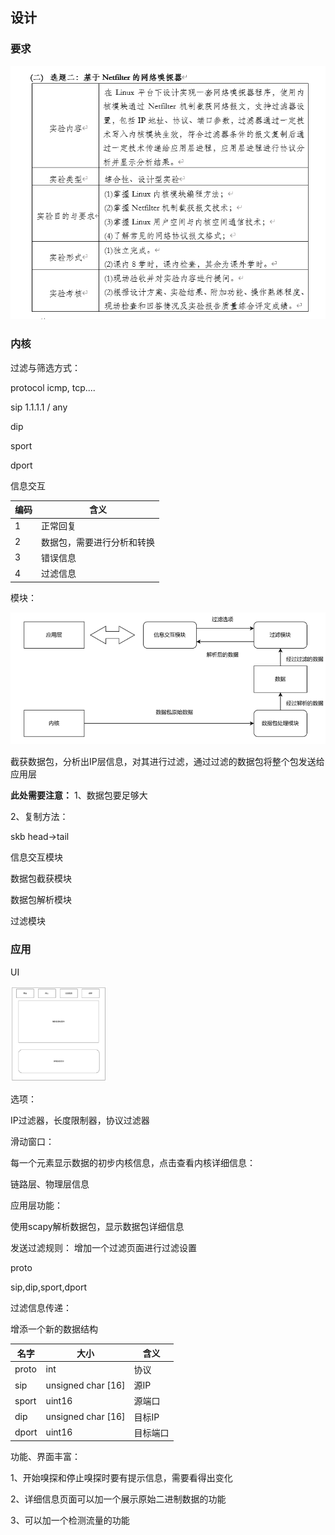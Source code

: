 ## 设计

### 要求

<img src=".\image\problem.png" alt="image-20231105171857478" style="zoom: 67%;" />



### 内核



过滤与筛选方式：



protocol      icmp, tcp....

sip                1.1.1.1 / any

dip

sport

dport



信息交互

| 编码 | 含义                       |
| ---- | -------------------------- |
| 1    | 正常回复                   |
| 2    | 数据包，需要进行分析和转换 |
| 3    | 错误信息                   |
| 4    | 过滤信息                   |



模块：

<img src=".\image\kernel_struct.png" alt="image-20231105175854203" style="zoom:67%;" />

截获数据包，分析出IP层信息，对其进行过滤，通过过滤的数据包将整个包发送给应用层

**此处需要注意：**
1、数据包要足够大

2、复制方法：

skb  head->tail



信息交互模块

数据包截获模块

数据包解析模块

过滤模块



### 应用

UI

<img src=".\image\UI.png" alt="UI" style="zoom:15%;" />

选项：

IP过滤器，长度限制器，协议过滤器

滑动窗口：

每一个元素显示数据的初步内核信息，点击查看内核详细信息：

链路层、物理层信息



应用层功能：

使用scapy解析数据包，显示数据包详细信息

发送过滤规则：
增加一个过滤页面进行过滤设置



proto

sip,dip,sport,dport



过滤信息传递：

增添一个新的数据结构

| 名字  | 大小               | 含义     |
| ----- | ------------------ | -------- |
| proto | int                | 协议     |
| sip   | unsigned char [16] | 源IP     |
| sport | uint16             | 源端口   |
| dip   | unsigned char [16] | 目标IP   |
| dport | uint16             | 目标端口 |




功能、界面丰富：

1、开始嗅探和停止嗅探时要有提示信息，需要看得出变化

2、详细信息页面可以加一个展示原始二进制数据的功能

3、可以加一个检测流量的功能







